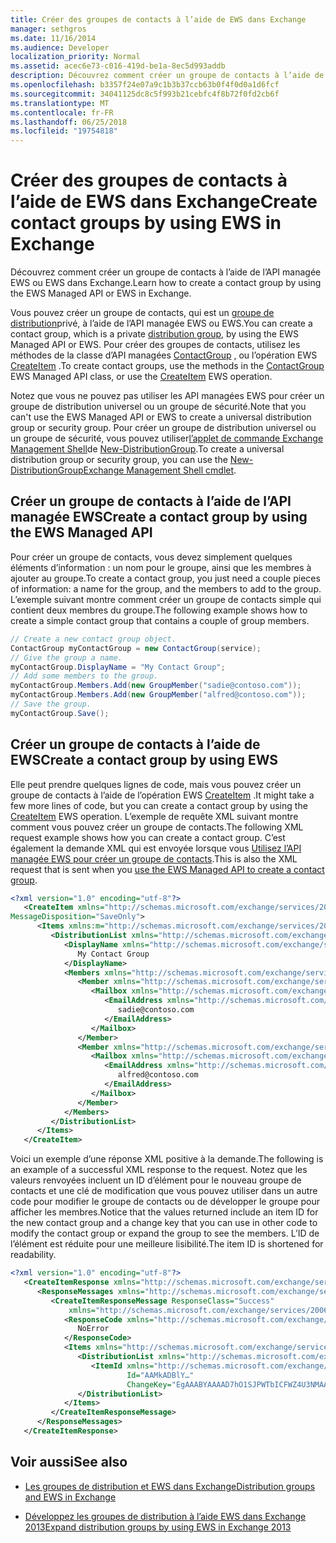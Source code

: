 ```yaml
---
title: Créer des groupes de contacts à l’aide de EWS dans Exchange
manager: sethgros
ms.date: 11/16/2014
ms.audience: Developer
localization_priority: Normal
ms.assetid: acec6e73-c016-419d-be1a-8ec5d993addb
description: Découvrez comment créer un groupe de contacts à l’aide de l’API managée EWS ou EWS dans Exchange.
ms.openlocfilehash: b3357f24e07a9c1b3b37ccb63b0f4f0d0a1d6fcf
ms.sourcegitcommit: 34041125dc8c5f993b21cebfc4f8b72f0fd2cb6f
ms.translationtype: MT
ms.contentlocale: fr-FR
ms.lasthandoff: 06/25/2018
ms.locfileid: "19754818"
---
```

# <a name="create-contact-groups-by-using-ews-in-exchange"></a><span data-ttu-id="72ff1-103">Créer des groupes de contacts à l’aide de EWS dans Exchange</span><span class="sxs-lookup"><span data-stu-id="72ff1-103">Create contact groups by using EWS in Exchange</span></span>

<span data-ttu-id="72ff1-104">Découvrez comment créer un groupe de contacts à l’aide de l’API managée EWS ou EWS dans Exchange.</span><span class="sxs-lookup"><span data-stu-id="72ff1-104">Learn how to create a contact group by using the EWS Managed API or EWS in Exchange.</span></span>
  
<span data-ttu-id="72ff1-105">Vous pouvez créer un groupe de contacts, qui est un [groupe de distribution](distribution-groups-and-ews-in-exchange.md)privé, à l’aide de l’API managée EWS ou EWS.</span><span class="sxs-lookup"><span data-stu-id="72ff1-105">You can create a contact group, which is a private [distribution group](distribution-groups-and-ews-in-exchange.md), by using the EWS Managed API or EWS.</span></span> <span data-ttu-id="72ff1-106">Pour créer des groupes de contacts, utilisez les méthodes de la classe d’API managées [ContactGroup](http://msdn.microsoft.com/en-us/library/office/microsoft.exchange.webservices.data.contactgroup%28v=exchg.80%29.aspx) , ou l’opération EWS [CreateItem](http://msdn.microsoft.com/library/78a52120-f1d0-4ed7-8748-436e554f75b6%28Office.15%29.aspx) .</span><span class="sxs-lookup"><span data-stu-id="72ff1-106">To create contact groups, use the methods in the [ContactGroup](http://msdn.microsoft.com/en-us/library/office/microsoft.exchange.webservices.data.contactgroup%28v=exchg.80%29.aspx) EWS Managed API class, or use the [CreateItem](http://msdn.microsoft.com/library/78a52120-f1d0-4ed7-8748-436e554f75b6%28Office.15%29.aspx) EWS operation.</span></span> 
  
<span data-ttu-id="72ff1-107">Notez que vous ne pouvez pas utiliser les API managées EWS pour créer un groupe de distribution universel ou un groupe de sécurité.</span><span class="sxs-lookup"><span data-stu-id="72ff1-107">Note that you can't use the EWS Managed API or EWS to create a universal distribution group or security group.</span></span> <span data-ttu-id="72ff1-108">Pour créer un groupe de distribution universel ou un groupe de sécurité, vous pouvez utiliser[l’applet de commande Exchange Management Shell](http://msdn.microsoft.com/en-us/library/ff326159%28v=exchg.140%29.aspx)de [New-DistributionGroup](http://technet.microsoft.com/en-us/library/aa998856%28v=exchg.150%29.aspx).</span><span class="sxs-lookup"><span data-stu-id="72ff1-108">To create a universal distribution group or security group, you can use the [New-DistributionGroup](http://technet.microsoft.com/en-us/library/aa998856%28v=exchg.150%29.aspx)[Exchange Management Shell cmdlet](http://msdn.microsoft.com/en-us/library/ff326159%28v=exchg.140%29.aspx).</span></span> 
  
## <a name="create-a-contact-group-by-using-the-ews-managed-api"></a><span data-ttu-id="72ff1-109">Créer un groupe de contacts à l’aide de l’API managée EWS</span><span class="sxs-lookup"><span data-stu-id="72ff1-109">Create a contact group by using the EWS Managed API</span></span>
<span data-ttu-id="72ff1-110"><a name="bk_EWSMA"> </a></span><span class="sxs-lookup"><span data-stu-id="72ff1-110"></span></span>

<span data-ttu-id="72ff1-111">Pour créer un groupe de contacts, vous devez simplement quelques éléments d’information : un nom pour le groupe, ainsi que les membres à ajouter au groupe.</span><span class="sxs-lookup"><span data-stu-id="72ff1-111">To create a contact group, you just need a couple pieces of information: a name for the group, and the members to add to the group.</span></span> <span data-ttu-id="72ff1-112">L’exemple suivant montre comment créer un groupe de contacts simple qui contient deux membres du groupe.</span><span class="sxs-lookup"><span data-stu-id="72ff1-112">The following example shows how to create a simple contact group that contains a couple of group members.</span></span>
  
```cs
// Create a new contact group object.
ContactGroup myContactGroup = new ContactGroup(service);
// Give the group a name.
myContactGroup.DisplayName = "My Contact Group";
// Add some members to the group.
myContactGroup.Members.Add(new GroupMember("sadie@contoso.com"));
myContactGroup.Members.Add(new GroupMember("alfred@contoso.com"));
// Save the group.
myContactGroup.Save();

```

## <a name="create-a-contact-group-by-using-ews"></a><span data-ttu-id="72ff1-113">Créer un groupe de contacts à l’aide de EWS</span><span class="sxs-lookup"><span data-stu-id="72ff1-113">Create a contact group by using EWS</span></span>
<span data-ttu-id="72ff1-114"><a name="bk_EWSMA"> </a></span><span class="sxs-lookup"><span data-stu-id="72ff1-114"></span></span>

<span data-ttu-id="72ff1-115">Elle peut prendre quelques lignes de code, mais vous pouvez créer un groupe de contacts à l’aide de l’opération EWS [CreateItem](http://msdn.microsoft.com/library/78a52120-f1d0-4ed7-8748-436e554f75b6%28Office.15%29.aspx) .</span><span class="sxs-lookup"><span data-stu-id="72ff1-115">It might take a few more lines of code, but you can create a contact group by using the [CreateItem](http://msdn.microsoft.com/library/78a52120-f1d0-4ed7-8748-436e554f75b6%28Office.15%29.aspx) EWS operation.</span></span> <span data-ttu-id="72ff1-116">L’exemple de requête XML suivant montre comment vous pouvez créer un groupe de contacts.</span><span class="sxs-lookup"><span data-stu-id="72ff1-116">The following XML request example shows how you can create a contact group.</span></span> <span data-ttu-id="72ff1-117">C’est également la demande XML qui est envoyée lorsque vous [Utilisez l’API managée EWS pour créer un groupe de contacts](#bk_EWSMA).</span><span class="sxs-lookup"><span data-stu-id="72ff1-117">This is also the XML request that is sent when you [use the EWS Managed API to create a contact group](#bk_EWSMA).</span></span>
  
```XML
<?xml version="1.0" encoding="utf-8"?>
   <CreateItem xmlns="http://schemas.microsoft.com/exchange/services/2006/messages" 
MessageDisposition="SaveOnly">
      <Items xmlns:m="http://schemas.microsoft.com/exchange/services/2006/messages">
         <DistributionList xmlns="http://schemas.microsoft.com/exchange/services/2006/types">
            <DisplayName xmlns="http://schemas.microsoft.com/exchange/services/2006/types">
               My Contact Group
            </DisplayName>
            <Members xmlns="http://schemas.microsoft.com/exchange/services/2006/types">
               <Member xmlns="http://schemas.microsoft.com/exchange/services/2006/types">
                  <Mailbox xmlns="http://schemas.microsoft.com/exchange/services/2006/types">
                     <EmailAddress xmlns="http://schemas.microsoft.com/exchange/services/2006/types">
                        sadie@contoso.com
                     </EmailAddress>
                  </Mailbox>
               </Member>
               <Member xmlns="http://schemas.microsoft.com/exchange/services/2006/types">
                  <Mailbox xmlns="http://schemas.microsoft.com/exchange/services/2006/types">
                     <EmailAddress xmlns="http://schemas.microsoft.com/exchange/services/2006/types">
                        alfred@contoso.com
                     </EmailAddress>
                  </Mailbox>
               </Member>
            </Members>
         </DistributionList>
      </Items>
   </CreateItem>
```

<span data-ttu-id="72ff1-118">Voici un exemple d’une réponse XML positive à la demande.</span><span class="sxs-lookup"><span data-stu-id="72ff1-118">The following is an example of a successful XML response to the request.</span></span> <span data-ttu-id="72ff1-119">Notez que les valeurs renvoyées incluent un ID d’élément pour le nouveau groupe de contacts et une clé de modification que vous pouvez utiliser dans un autre code pour modifier le groupe de contacts ou de développer le groupe pour afficher les membres.</span><span class="sxs-lookup"><span data-stu-id="72ff1-119">Notice that the values returned include an item ID for the new contact group and a change key that you can use in other code to modify the contact group or expand the group to see the members.</span></span> <span data-ttu-id="72ff1-120">L’ID de l’élément est réduite pour une meilleure lisibilité.</span><span class="sxs-lookup"><span data-stu-id="72ff1-120">The item ID is shortened for readability.</span></span>
  
```XML
<?xml version="1.0" encoding="utf-8"?>
   <CreateItemResponse xmlns="http://schemas.microsoft.com/exchange/services/2006/messages">
      <ResponseMessages xmlns="http://schemas.microsoft.com/exchange/services/2006/messages">
         <CreateItemResponseMessage ResponseClass="Success" 
             xmlns="http://schemas.microsoft.com/exchange/services/2006/messages">
            <ResponseCode xmlns="http://schemas.microsoft.com/exchange/services/2006/messages">
               NoError
            </ResponseCode>
            <Items xmlns="http://schemas.microsoft.com/exchange/services/2006/messages">
               <DistributionList xmlns="http://schemas.microsoft.com/exchange/services/2006/types">
                  <ItemId xmlns="http://schemas.microsoft.com/exchange/services/2006/types" 
                          Id="AAMkADBlY…" 
                          ChangeKey="EgAAABYAAAAD7hO1SJPWTbICFWZ4U3NMAABXzQiK" />
               </DistributionList>
            </Items>
         </CreateItemResponseMessage>
      </ResponseMessages>
   </CreateItemResponse>
```

## <a name="see-also"></a><span data-ttu-id="72ff1-121">Voir aussi</span><span class="sxs-lookup"><span data-stu-id="72ff1-121">See also</span></span>


- [<span data-ttu-id="72ff1-122">Les groupes de distribution et EWS dans Exchange</span><span class="sxs-lookup"><span data-stu-id="72ff1-122">Distribution groups and EWS in Exchange</span></span>](distribution-groups-and-ews-in-exchange.md)
    
- [<span data-ttu-id="72ff1-123">Développez les groupes de distribution à l’aide EWS dans Exchange 2013</span><span class="sxs-lookup"><span data-stu-id="72ff1-123">Expand distribution groups by using EWS in Exchange 2013</span></span>](how-to-expand-distribution-groups-by-using-ews-in-exchange-2013.md)
    

